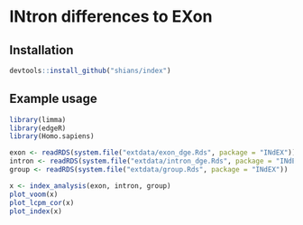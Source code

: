 # INtron differences to EXon

## Installation

```r
devtools::install_github("shians/index")
```

## Example usage

```r
library(limma)
library(edgeR)
library(Homo.sapiens)

exon <- readRDS(system.file("extdata/exon_dge.Rds", package = "INdEX"))
intron <- readRDS(system.file("extdata/intron_dge.Rds", package = "INdEX"))
group <- readRDS(system.file("extdata/group.Rds", package = "INdEX"))

x <- index_analysis(exon, intron, group)
plot_voom(x)
plot_lcpm_cor(x)
plot_index(x)
```
